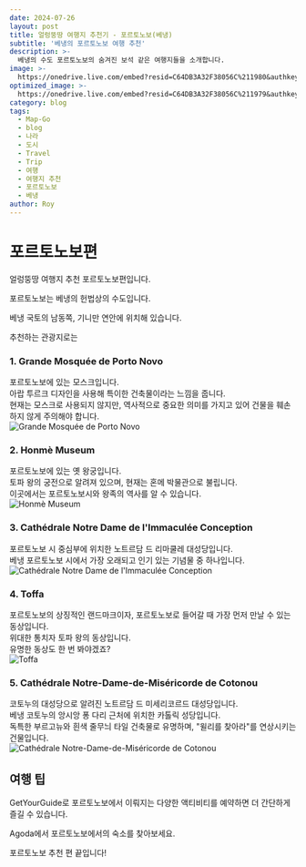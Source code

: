 ```yaml
---
date: 2024-07-26
layout: post
title: 얼렁뚱땅 여행지 추천기 - 포르토노보(베냉)
subtitle: '베냉의 포르토노보 여행 추천'
description: >-
  베냉의 수도 포르토노보의 숨겨진 보석 같은 여행지들을 소개합니다.
image: >-
  https://onedrive.live.com/embed?resid=C64DB3A32F38056C%211980&authkey=%21AEjZrBT5tENDpXo&width=760&height=397
optimized_image: >-
  https://onedrive.live.com/embed?resid=C64DB3A32F38056C%211979&authkey=%21AF3Fz5rKyBy2F0g&width=371&height=193
category: blog
tags:
  - Map-Go
  - blog
  - 나라
  - 도시
  - Travel
  - Trip
  - 여행
  - 여행지 추천
  - 포르토노보
  - 베냉
author: Roy
---
```

# 포르토노보편

얼렁뚱땅 여행지 추천 포르토노보편입니다.

포르토노보는 베냉의 헌법상의 수도입니다.  

베냉 국토의 남동쪽, 기니만 연안에 위치해 있습니다.  

추천하는 관광지로는

### 1. Grande Mosquée de Porto Novo    
포르토노보에 있는 모스크입니다.  
아랍 투르크 디자인을 사용해 특이한 건축물이라는 느낌을 줍니다.  
현재는 모스크로 사용되지 않지만, 역사적으로 중요한 의미를 가지고 있어 건물을 훼손하지 않게 주의해야 합니다.  
![Grande Mosquée de Porto Novo](https://upload.wikimedia.org/wikipedia/commons/thumb/b/b3/Entr%C3%A9e_de_la_Grande_Mosqu%C3%A9e_de_Porto-Novo_au_B%C3%A9nin.jpg/1200px-Entr%C3%A9e_de_la_Grande_Mosqu%C3%A9e_de_Porto-Novo_au_B%C3%A9nin.jpg?20190928042340 "Grande Mosquée de Porto Novo")

### 2. Honmè Museum        
포르토노보에 있는 옛 왕궁입니다.  
토파 왕의 궁전으로 알려져 있으며, 현재는 혼메 박물관으로 불립니다.  
이곳에서는 포르토노보시와 왕족의 역사를 알 수 있습니다.  
![Honmè Museum](https://upload.wikimedia.org/wikipedia/commons/thumb/e/ed/Musee_Honm%C3%A8_de_Porto-Novo_au_B%C3%A9nin.jpg/1200px-Musee_Honm%C3%A8_de_Porto-Novo_au_B%C3%A9nin.jpg?20200908132320 "Honmè Museum")

### 3. Cathédrale Notre Dame de l'Immaculée Conception       
포르토노보 시 중심부에 위치한 노트르담 드 리마쿨레 대성당입니다.  
베냉 포르토노보 시에서 가장 오래되고 인기 있는 기념물 중 하나입니다.  
![Cathédrale Notre Dame de l'Immaculée Conception](https://upload.wikimedia.org/wikipedia/commons/thumb/b/b3/Cath%C3%A9drale_Notre-Dame_de_l%27Immacul%C3%A9e_Conception_de_Porto-Novo.jpg/1200px-Cath%C3%A9drale_Notre-Dame_de_l%27Immacul%C3%A9e_Conception_de_Porto-Novo.jpg?20200930220422 "Cathédrale Notre Dame de l'Immaculée Conception")

### 4. Toffa       
포르토노보의 상징적인 랜드마크이자, 포르토노보로 들어갈 때 가장 먼저 만날 수 있는 동상입니다.  
위대한 통치자 토파 왕의 동상입니다.  
유명한 동상도 한 번 봐야겠죠?  
![Toffa](https://upload.wikimedia.org/wikipedia/commons/thumb/d/d9/Une_vue_de_profil_de_la_statue_%C3%A0_la_place_Toffa.jpg/675px-Une_vue_de_profil_de_la_statue_%C3%A0_la_place_Toffa.jpg?20190928010742 "Toffa")

### 5. Cathédrale Notre-Dame-de-Miséricorde de Cotonou       
코토누의 대성당으로 알려진 노트르담 드 미세리코르드 대성당입니다.  
베냉 코토누의 앙시앙 퐁 다리 근처에 위치한 카톨릭 성당입니다.  
독특한 부르고뉴와 흰색 줄무늬 타일 건축물로 유명하며, "윌리를 찾아라"를 연상시키는 건물입니다.  
![Cathédrale Notre-Dame-de-Miséricorde de Cotonou](https://upload.wikimedia.org/wikipedia/commons/thumb/6/63/Cath%C3%A9drale_Notre-Dame-de-Mis%C3%A9ricorde_de_Cotonou.jpg/1200px-Cath%C3%A9drale_Notre-Dame-de-Mis%C3%A9ricorde_de_Cotonou.jpg?20190927213406 "Cathédrale Notre-Dame-de-Miséricorde de Cotonou")

## 여행 팁

<!-- GetYourGuide -->
<div data-gyg-href="https://widget.getyourguide.com/default/city.frame" data-gyg-location-id="169069" data-gyg-locale-code="ko-KR" data-gyg-widget="city" data-gyg-partner-id="1GS4FB3"></div>
GetYourGuide로 포르토노보에서 이뤄지는 다양한 액티비티를 예약하면 더 간단하게 즐길 수 있습니다.  

<!-- Agoda -->
<div id="adgshp-867248184"></div>
<script type="text/javascript" src="//cdn0.agoda.net/images/sherpa/js/init-dynamic_v8.min.js"></script>
<script type="text/javascript">
var stg = new Object(); stg.crt="2222297411731"; stg.version="1.05"; stg.id=stg.name="adgshp-867248184"; stg.Width="730px"; stg.Height="90px"; stg.RefKey="GRGUnURc24CJYCGK6hIIOw=="; stg.AutoScrollSpeed=5000; stg.AutoScrollToggle=true; stg.SearchboxShow=false; stg.DiscountedOnly=false; stg.Layout="widedynamic"; stg.Language="ko-kr"; stg.ApiKey="722ac243-58e2-4015-8346-aecd38d38365"; stg.Cid="1929455"; stg.City="20636"; stg.Currency="KRW"; stg.OverideConf=false; new AgdDynamic('adgshp-867248184').initialize(stg);
</script>

Agoda에서 포르토노보에서의 숙소를 찾아보세요.

포르토노보 추천 편 끝입니다!

<!-- 댓글 기능 -->
<script src="https://utteranc.es/client.js"
        repo="royder425/royder425.github.io"
        issue-term="pathname"
        theme="github-light"
        crossorigin="anonymous"
        async>
</script>
